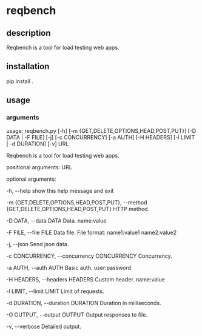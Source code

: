 # reqbench

## description

Reqbench is a tool for load testing web apps.

## installation

pip install .

## usage

### arguments

usage: reqbench.py [-h] [-m {GET,DELETE,OPTIONS,HEAD,POST,PUT}]
                   [-D DATA | -F FILE] [-j] [-c CONCURRENCY] [-a AUTH]
                   [-H HEADERS] [-l LIMIT | -d DURATION] [-v]
                   URL

Reqbench is a tool for load testing web apps.

positional arguments:
  URL

optional arguments:

  -h, --help            show this help message and exit

  -m {GET,DELETE,OPTIONS,HEAD,POST,PUT}, --method {GET,DELETE,OPTIONS,HEAD,POST,PUT} HTTP method.

  -D DATA, --data DATA  Data. name:value

  -F FILE, --file FILE  Data file. File format: name1:value1 name2:value2

  -j, --json            Send json data.

  -c CONCURRENCY, --concurrency CONCURRENCY Concurrency.

  -a AUTH, --auth AUTH  Basic auth. user:password

  -H HEADERS, --headers HEADERS Custom header. name:value

  -l LIMIT, --limit LIMIT Limit of requests.

  -d DURATION, --duration DURATION Duration in milliseconds.

  -O OUTPUT, --output OUTPUT Output responses to file.

  -v, --verbose  Detailed output.
